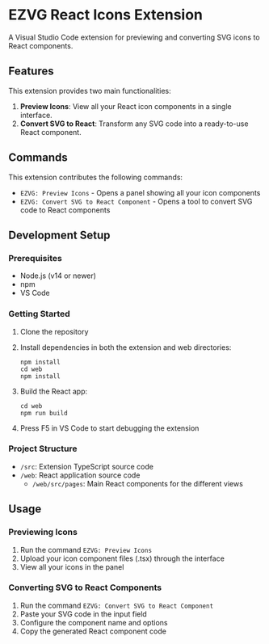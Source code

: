 # EZVG React Icons Extension

A Visual Studio Code extension for previewing and converting SVG icons to React components.

## Features

This extension provides two main functionalities:

1. **Preview Icons**: View all your React icon components in a single interface.
2. **Convert SVG to React**: Transform any SVG code into a ready-to-use React component.

## Commands

This extension contributes the following commands:

- `EZVG: Preview Icons` - Opens a panel showing all your icon components
- `EZVG: Convert SVG to React Component` - Opens a tool to convert SVG code to React components

## Development Setup

### Prerequisites

- Node.js (v14 or newer)
- npm
- VS Code

### Getting Started

1. Clone the repository
2. Install dependencies in both the extension and web directories:

   ```
   npm install
   cd web
   npm install
   ```

3. Build the React app:

   ```
   cd web
   npm run build
   ```

4. Press F5 in VS Code to start debugging the extension

### Project Structure

- `/src`: Extension TypeScript source code
- `/web`: React application source code
  - `/web/src/pages`: Main React components for the different views

## Usage

### Previewing Icons

1. Run the command `EZVG: Preview Icons`
2. Upload your icon component files (.tsx) through the interface
3. View all your icons in the panel

### Converting SVG to React Components

1. Run the command `EZVG: Convert SVG to React Component`
2. Paste your SVG code in the input field
3. Configure the component name and options
4. Copy the generated React component code

